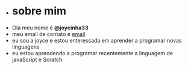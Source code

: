 - # sobre mim
- Ola meu nome é **@joycinha33**
- meu email de contato é [email](joyce.almeida.silva@escola.pr.gov.br)
- eu sou a joyce e estou enteressada em aprender a programar novas linguagens
- eu estou aprendendo a programar recentemente a linguagem de javaScript e Scratch

